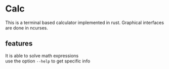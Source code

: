 # Calc
This is a terminal based calculator implemented in rust. Graphical interfaces are done in ncurses.

## features
It is able to solve math expressions\
use the option `--help` to get specific info
